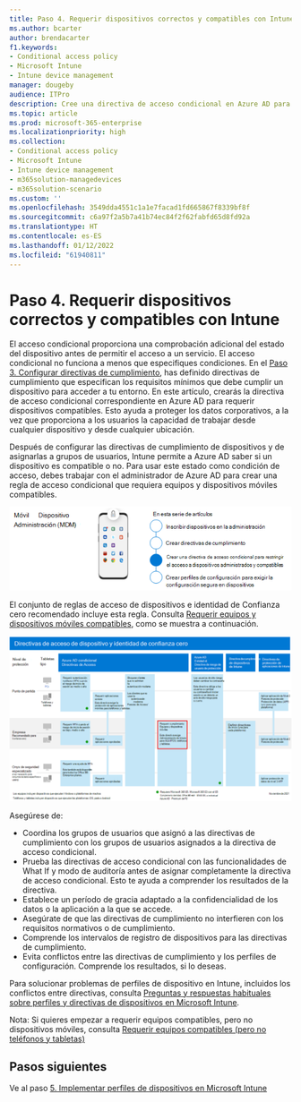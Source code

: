 ```yaml
---
title: Paso 4. Requerir dispositivos correctos y compatibles con Intune
ms.author: bcarter
author: brendacarter
f1.keywords:
- Conditional access policy
- Microsoft Intune
- Intune device management
manager: dougeby
audience: ITPro
description: Cree una directiva de acceso condicional en Azure AD para requerir dispositivos compatibles, manteniendo los datos corporativos seguros cuando los usuarios trabajan desde cualquier dispositivo en cualquier ubicación.
ms.topic: article
ms.prod: microsoft-365-enterprise
ms.localizationpriority: high
ms.collection:
- Conditional access policy
- Microsoft Intune
- Intune device management
- m365solution-managedevices
- m365solution-scenario
ms.custom: ''
ms.openlocfilehash: 3549dda4551c1a1e7facad1fd665867f8339bf8f
ms.sourcegitcommit: c6a97f2a5b7a41b74ec84f2f62fabfd65d8fd92a
ms.translationtype: HT
ms.contentlocale: es-ES
ms.lasthandoff: 01/12/2022
ms.locfileid: "61940811"
---
```

# <a name="step-4-require-healthy-and-compliant-devices-with-intune"></a>Paso 4. Requerir dispositivos correctos y compatibles con Intune

El acceso condicional proporciona una comprobación adicional del estado del dispositivo antes de permitir el acceso a un servicio. El acceso condicional no funciona a menos que especifiques condiciones. En el [Paso 3. Configurar directivas de cumplimiento](manage-devices-with-intune-compliance-policies.md), has definido directivas de cumplimiento que especifican los requisitos mínimos que debe cumplir un dispositivo para acceder a tu entorno. En este artículo, crearás la directiva de acceso condicional correspondiente en Azure AD para requerir dispositivos compatibles. Esto ayuda a proteger los datos corporativos, a la vez que proporciona a los usuarios la capacidad de trabajar desde cualquier dispositivo y desde cualquier ubicación.

Después de configurar las directivas de cumplimiento de dispositivos y de asignarlas a grupos de usuarios, Intune permite a Azure AD saber si un dispositivo es compatible o no. Para usar este estado como condición de acceso, debes trabajar con el administrador de Azure AD para crear una regla de acceso condicional que requiera equipos y dispositivos móviles compatibles.


![Pasos para administrar dispositivos](../media/devices/intune-mdm-step-3.png#lightbox)

El conjunto de reglas de acceso de dispositivos e identidad de Confianza cero recomendado incluye esta regla. Consulta [Requerir equipos y dispositivos móviles compatibles](../security/office-365-security/identity-access-policies.md#require-compliant-pcs-and-mobile-devices), como se muestra a continuación.


[![Directivas de acceso de dispositivos e identidad de Confianza cero](../media/devices/identity-device-require-compliance.png#lightbox)](https://github.com/MicrosoftDocs/microsoft-365-docs/raw/public/microsoft-365/media/devices/identity-device-require-compliance.png)



Asegúrese de:
- Coordina los grupos de usuarios que asignó a las directivas de cumplimiento con los grupos de usuarios asignados a la directiva de acceso condicional.
- Prueba las directivas de acceso condicional con las funcionalidades de What If y modo de auditoría antes de asignar completamente la directiva de acceso condicional. Esto te ayuda a comprender los resultados de la directiva.
- Establece un período de gracia adaptado a la confidencialidad de los datos o la aplicación a la que se accede. 
- Asegúrate de que las directivas de cumplimiento no interfieren con los requisitos normativos o de cumplimiento. 
- Comprende los intervalos de registro de dispositivos para las directivas de cumplimiento.
- Evita conflictos entre las directivas de cumplimiento y los perfiles de configuración. Comprende los resultados, si lo deseas.

Para solucionar problemas de perfiles de dispositivo en Intune, incluidos los conflictos entre directivas, consulta [Preguntas y respuestas habituales sobre perfiles y directivas de dispositivos en Microsoft Intune](/mem/intune/configuration/device-profile-troubleshoot).

Nota: Si quieres empezar a requerir equipos compatibles, pero no dispositivos móviles, consulta [Requerir equipos compatibles (pero no teléfonos y tabletas)](../security/office-365-security/identity-access-policies.md) 

## <a name="next-steps"></a>Pasos siguientes

Ve al paso [5. Implementar perfiles de dispositivos en Microsoft Intune](manage-devices-with-intune-configuration-profiles.md)
